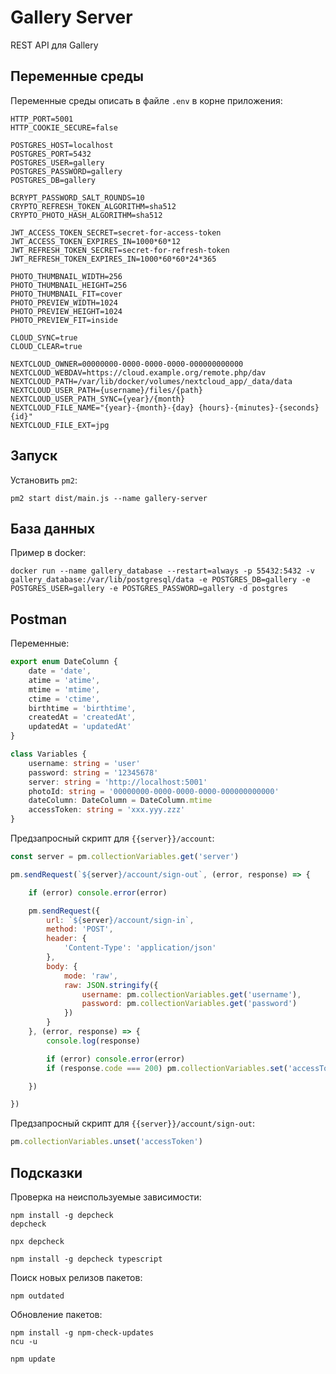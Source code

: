 # Gallery Server

REST API для Gallery

## Переменные среды

Переменные среды описать в файле `.env` в корне приложения:

```dotenv
HTTP_PORT=5001
HTTP_COOKIE_SECURE=false

POSTGRES_HOST=localhost
POSTGRES_PORT=5432
POSTGRES_USER=gallery
POSTGRES_PASSWORD=gallery
POSTGRES_DB=gallery

BCRYPT_PASSWORD_SALT_ROUNDS=10
CRYPTO_REFRESH_TOKEN_ALGORITHM=sha512
CRYPTO_PHOTO_HASH_ALGORITHM=sha512

JWT_ACCESS_TOKEN_SECRET=secret-for-access-token
JWT_ACCESS_TOKEN_EXPIRES_IN=1000*60*12
JWT_REFRESH_TOKEN_SECRET=secret-for-refresh-token
JWT_REFRESH_TOKEN_EXPIRES_IN=1000*60*60*24*365

PHOTO_THUMBNAIL_WIDTH=256
PHOTO_THUMBNAIL_HEIGHT=256
PHOTO_THUMBNAIL_FIT=cover
PHOTO_PREVIEW_WIDTH=1024
PHOTO_PREVIEW_HEIGHT=1024
PHOTO_PREVIEW_FIT=inside

CLOUD_SYNC=true
CLOUD_CLEAR=true

NEXTCLOUD_OWNER=00000000-0000-0000-0000-000000000000
NEXTCLOUD_WEBDAV=https://cloud.example.org/remote.php/dav
NEXTCLOUD_PATH=/var/lib/docker/volumes/nextcloud_app/_data/data
NEXTCLOUD_USER_PATH={username}/files/{path}
NEXTCLOUD_USER_PATH_SYNC={year}/{month}
NEXTCLOUD_FILE_NAME="{year}-{month}-{day} {hours}-{minutes}-{seconds} {id}"
NEXTCLOUD_FILE_EXT=jpg
```

## Запуск

Установить `pm2`:

```shell
pm2 start dist/main.js --name gallery-server
```

## База данных

Пример в docker:

```shell
docker run --name gallery_database --restart=always -p 55432:5432 -v gallery_database:/var/lib/postgresql/data -e POSTGRES_DB=gallery -e POSTGRES_USER=gallery -e POSTGRES_PASSWORD=gallery -d postgres
```

## Postman

Переменные:

```ts
export enum DateColumn {
    date = 'date',
    atime = 'atime',
    mtime = 'mtime',
    ctime = 'ctime',
    birthtime = 'birthtime',
    createdAt = 'createdAt',
    updatedAt = 'updatedAt'
}

class Variables {
    username: string = 'user'
    password: string = '12345678'
    server: string = 'http://localhost:5001'
    photoId: string = '00000000-0000-0000-0000-000000000000'
    dateColumn: DateColumn = DateColumn.mtime
    accessToken: string = 'xxx.yyy.zzz'
}
```

Предзапросный скрипт для `{{server}}/account`:

```js
const server = pm.collectionVariables.get('server')

pm.sendRequest(`${server}/account/sign-out`, (error, response) => {

    if (error) console.error(error)

    pm.sendRequest({
        url: `${server}/account/sign-in`,
        method: 'POST',
        header: {
            'Content-Type': 'application/json'
        },
        body: {
            mode: 'raw',
            raw: JSON.stringify({
                username: pm.collectionVariables.get('username'),
                password: pm.collectionVariables.get('password')
            })
        }
    }, (error, response) => {
        console.log(response)

        if (error) console.error(error)
        if (response.code === 200) pm.collectionVariables.set('accessToken', response.json().accessToken)

    })

})
```

Предзапросный скрипт для `{{server}}/account/sign-out`:

```js
pm.collectionVariables.unset('accessToken')
```

## Подсказки

Проверка на неиспользуемые зависимости:

```shell
npm install -g depcheck
depcheck

npx depcheck

npm install -g depcheck typescript
```

Поиск новых релизов пакетов:

```shell
npm outdated
```

Обновление пакетов:

```shell
npm install -g npm-check-updates
ncu -u

npm update
```
